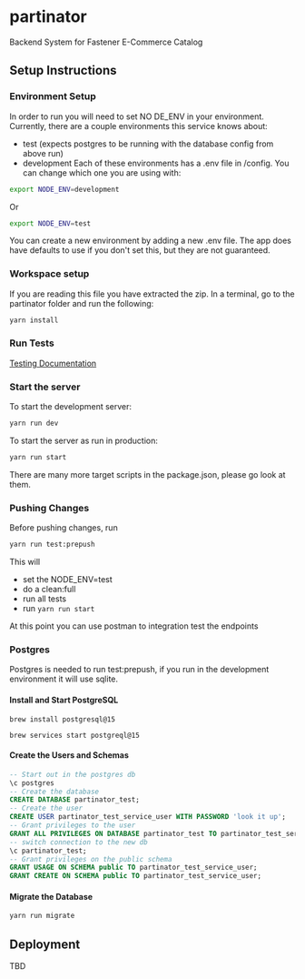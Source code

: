 # partinator

Backend System for Fastener E-Commerce Catalog

## Setup Instructions


### Environment Setup
In order to run you will need to set NO DE_ENV in your environment. Currently, there are a couple environments this service knows about:
* test (expects postgres to be running with the database config from above run)
* development
  Each of these environments has a .env file in /config. You can change which one you are using with:
```bash
export NODE_ENV=development
```
Or
```bash
export NODE_ENV=test
```
You can create a new environment by adding a new .env file. The app does have defaults to use if you don't set this, but they are not guaranteed.

### Workspace setup
If you are reading this file you have extracted the zip. In a terminal, go to the partinator folder and run the following:
```bash
yarn install
```

### Run Tests
[Testing Documentation](src/__test__/testing.md)

### Start the server

To start the development server:
```bash
yarn run dev
```
To start the server as run in production:
```bash
yarn run start
```

There are many more target scripts in the package.json, please go look at them.
### Pushing Changes
Before pushing changes, run 
```bash
yarn run test:prepush
```
This will 
- set the NODE_ENV=test
- do a clean:full 
- run all tests
- run `yarn run start`

At this point you can use postman to integration test the endpoints

### Postgres

Postgres is needed to run test:prepush, if you run in the development environment it will use sqlite.
#### Install and Start PostgreSQL

`brew install postgresql@15`

`brew services start postgreql@15`

#### Create the Users and Schemas

```sql
-- Start out in the postgres db
\c postgres
-- Create the database
CREATE DATABASE partinator_test;
-- Create the user
CREATE USER partinator_test_service_user WITH PASSWORD 'look it up';
-- Grant privileges to the user
GRANT ALL PRIVILEGES ON DATABASE partinator_test TO partinator_test_service_user;
-- switch connection to the new db
\c partinator_test;
-- Grant privileges on the public schema
GRANT USAGE ON SCHEMA public TO partinator_test_service_user;
GRANT CREATE ON SCHEMA public TO partinator_test_service_user;

```
#### Migrate the Database

```bash
yarn run migrate
```


## Deployment

TBD
